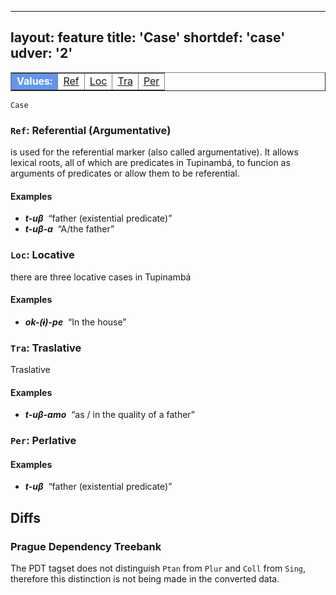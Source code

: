
---
layout: feature
title: 'Case'
shortdef: 'case'
udver: '2'
---

<table class="typeindex" border="1">
<tr>
  <td style="background-color:cornflowerblue;color:white"><strong>Values:</strong> </td>
  <td><a href="#Ref">Ref</a></td>
  <td><a href="#Loc">Loc</a></td>
  <td><a href="#Tra">Tra</a></td>
  <td><a href="#Per">Per</a></td>
  

</tr>
</table>

`Case`  

### <a name="Ref">`Ref`</a>: Referential (Argumentative)

is used for the referential marker (also called argumentative). It allows lexical roots, all of which are predicates 
in Tupinambá, to funcion as arguments of predicates or allow them to be referential.

#### Examples

* _<b>t-uβ</b>&nbsp;_ “father (existential predicate)”
* _<b>t-uβ-a</b>&nbsp;_ “A/the father”
  




### <a name="Loc">`Loc`</a>: Locative

there are three locative cases in Tupinambá

#### Examples

* _<b>ok-(ɨ)-pe</b>&nbsp;_ “In the house”



### <a name="Tra">`Tra`</a>: Traslative

Traslative

#### Examples

* _<b>t-uβ-amo</b>&nbsp;_ “as / in the quality of a father”




### <a name="Ref">`Per`</a>: Perlative



#### Examples

* _<b>t-uβ</b>&nbsp;_ “father (existential predicate)”
  


</tr>
</table>

## Diffs

### Prague Dependency Treebank

The PDT tagset does not distinguish `Ptan` from `Plur` and `Coll` from `Sing`,
therefore this distinction is not being made in the converted data.
<!-- Interlanguage links updated Čt lis 12 09:43:03 CET 2020 -->
